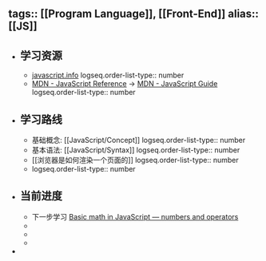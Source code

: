 tags:: [[Program Language]], [[Front-End]]
alias:: [[JS]]
---

- ## 学习资源
	- [javascript.info](https://zh.javascript.info/)
	  logseq.order-list-type:: number
	- [MDN - JavaScript Reference](https://developer.mozilla.org/en-US/docs/Web/JavaScript) -> [MDN - JavaScript Guide](https://developer.mozilla.org/en-US/docs/Learn/JavaScript)
	  logseq.order-list-type:: number
- ## 学习路线
	- 基础概念: [[JavaScript/Concept]]
	  logseq.order-list-type:: number
	- 基本语法: [[JavaScript/Syntax]]
	  logseq.order-list-type:: number
	- [[浏览器是如何渲染一个页面的]]
	  logseq.order-list-type:: number
	- logseq.order-list-type:: number
- ## 当前进度
	- 下一步学习 [Basic math in JavaScript — numbers and operators](https://developer.mozilla.org/en-US/docs/Learn/JavaScript/First_steps/Math)
	-
	-
	-
-